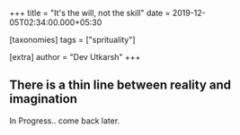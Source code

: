 
+++
title = "It's the will, not the skill"
date = 2019-12-05T02:34:00.000+05:30

[taxonomies]
tags = ["sprituality"]

[extra]
author = "Dev Utkarsh"
+++

## There is a thin line between reality and imagination

In Progress.. come back later.
